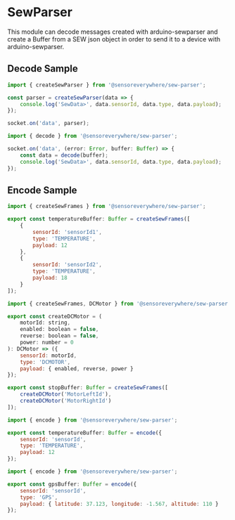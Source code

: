 # SewParser

This module can decode messages created with arduino-sewparser and create a Buffer from a SEW json object in order to send it to a device with arduino-sewparser.

## Decode Sample

```js
import { createSewParser } from '@sensoreverywhere/sew-parser';

const parser = createSewParser(data => {
    console.log('SewData>', data.sensorId, data.type, data.payload);
});

socket.on('data', parser);
```

```js
import { decode } from '@sensoreverywhere/sew-parser';

socket.on('data', (error: Error, buffer: Buffer) => {
    const data = decode(buffer);
    console.log('SewData>', data.sensorId, data.type, data.payload);
});
```

## Encode Sample

```js
import { createSewFrames } from '@sensoreverywhere/sew-parser';

export const temperatureBuffer: Buffer = createSewFrames([
    {
        sensorId: 'sensorId1',
        type: 'TEMPERATURE',
        payload: 12
    },
    {
        sensorId: 'sensorId2',
        type: 'TEMPERATURE',
        payload: 18
    }
]);
```

```js
import { createSewFrames, DCMotor } from '@sensoreverywhere/sew-parser';

export const createDCMotor = (
    motorId: string,
    enabled: boolean = false,
    reverse: boolean = false,
    power: number = 0
): DCMotor => ({
    sensorId: motorId,
    type: 'DCMOTOR',
    payload: { enabled, reverse, power }
});

export const stopBuffer: Buffer = createSewFrames([
    createDCMotor('MotorLeftId'),
    createDCMotor('MotorRightId')
]);
```

```js
import { encode } from '@sensoreverywhere/sew-parser';

export const temperatureBuffer: Buffer = encode({
    sensorId: 'sensorId',
    type: 'TEMPERATURE',
    payload: 12
});
```

```js
import { encode } from '@sensoreverywhere/sew-parser';

export const gpsBuffer: Buffer = encode({
    sensorId: 'sensorId',
    type: 'GPS',
    payload: { latitude: 37.123, longitude: -1.567, altitude: 110 }
});
```

